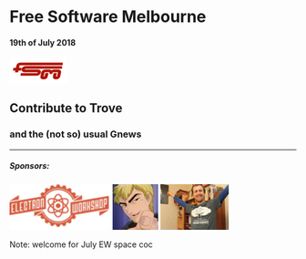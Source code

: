 # Free Software Melbourne
#### 19th of July 2018
<img src=slides/img/FSM_logo.png width="20%">


## Contribute to Trove

### and the (not so) usual Gnews

<hr />

##### Sponsors:

<img src=slides/img/EW.png height="80px">
<img src=slides/img/AdamBolte.png height="80px">
<img src=slides/img/stumbles_small.jpg height="80px">

Note:
welcome for July
EW space
coc
